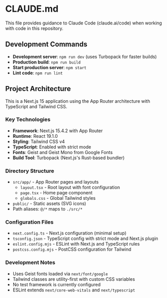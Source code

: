 # CLAUDE.md

This file provides guidance to Claude Code (claude.ai/code) when working with code in this repository.

## Development Commands

- **Development server**: `npm run dev` (uses Turbopack for faster builds)
- **Production build**: `npm run build`
- **Start production server**: `npm start`
- **Lint code**: `npm run lint`

## Project Architecture

This is a Next.js 15 application using the App Router architecture with TypeScript and Tailwind CSS.

### Key Technologies
- **Framework**: Next.js 15.4.2 with App Router
- **Runtime**: React 19.1.0
- **Styling**: Tailwind CSS v4
- **TypeScript**: Enabled with strict mode
- **Fonts**: Geist and Geist Mono from Google Fonts
- **Build Tool**: Turbopack (Next.js's Rust-based bundler)

### Directory Structure
- `src/app/` - App Router pages and layouts
  - `layout.tsx` - Root layout with font configuration
  - `page.tsx` - Home page component
  - `globals.css` - Global Tailwind styles
- `public/` - Static assets (SVG icons)
- Path aliases: `@/*` maps to `./src/*`

### Configuration Files
- `next.config.ts` - Next.js configuration (minimal setup)
- `tsconfig.json` - TypeScript config with strict mode and Next.js plugin
- `eslint.config.mjs` - ESLint with Next.js and TypeScript rules
- `postcss.config.mjs` - PostCSS configuration for Tailwind

### Development Notes
- Uses Geist fonts loaded via `next/font/google`
- Tailwind classes are utility-first with custom CSS variables
- No test framework is currently configured
- ESLint extends `next/core-web-vitals` and `next/typescript`